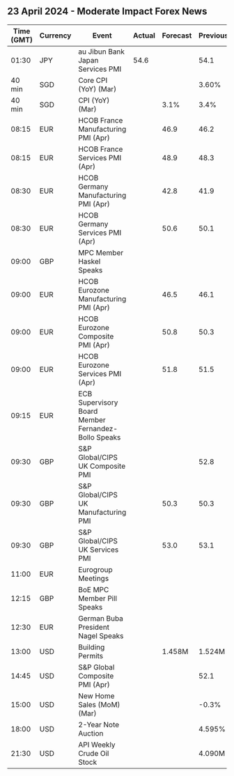 ## 23 April 2024 - Moderate Impact Forex News

| Time (GMT) | Currency | Event | Actual | Forecast | Previous |
|------|----------|-------|--------|----------|----------|
| 01:30 | JPY | au Jibun Bank Japan Services PMI | 54.6 |  | 54.1 |
| 40 min | SGD | Core CPI (YoY) (Mar) |  |  | 3.60% |
| 40 min | SGD | CPI (YoY) (Mar) |  | 3.1% | 3.4% |
| 08:15 | EUR | HCOB France Manufacturing PMI (Apr) |  | 46.9 | 46.2 |
| 08:15 | EUR | HCOB France Services PMI (Apr) |  | 48.9 | 48.3 |
| 08:30 | EUR | HCOB Germany Manufacturing PMI (Apr) |  | 42.8 | 41.9 |
| 08:30 | EUR | HCOB Germany Services PMI (Apr) |  | 50.6 | 50.1 |
| 09:00 | GBP | MPC Member Haskel Speaks |  |  |  |
| 09:00 | EUR | HCOB Eurozone Manufacturing PMI (Apr) |  | 46.5 | 46.1 |
| 09:00 | EUR | HCOB Eurozone Composite PMI (Apr) |  | 50.8 | 50.3 |
| 09:00 | EUR | HCOB Eurozone Services PMI (Apr) |  | 51.8 | 51.5 |
| 09:15 | EUR | ECB Supervisory Board Member Fernandez-Bollo Speaks |  |  |  |
| 09:30 | GBP | S&P Global/CIPS UK Composite PMI |  |  | 52.8 |
| 09:30 | GBP | S&P Global/CIPS UK Manufacturing PMI |  | 50.3 | 50.3 |
| 09:30 | GBP | S&P Global/CIPS UK Services PMI |  | 53.0 | 53.1 |
| 11:00 | EUR | Eurogroup Meetings |  |  |  |
| 12:15 | GBP | BoE MPC Member Pill Speaks |  |  |  |
| 12:30 | EUR | German Buba President Nagel Speaks |  |  |  |
| 13:00 | USD | Building Permits |  | 1.458M | 1.524M |
| 14:45 | USD | S&P Global Composite PMI (Apr) |  |  | 52.1 |
| 15:00 | USD | New Home Sales (MoM) (Mar) |  |  | -0.3% |
| 18:00 | USD | 2-Year Note Auction |  |  | 4.595% |
| 21:30 | USD | API Weekly Crude Oil Stock |  |  | 4.090M |
